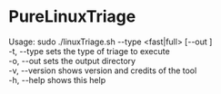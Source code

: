 # PureLinuxTriage
Usage: sudo ./linuxTriage.sh --type <fast|full> [--out <directory>]  
-t, --type	sets the type of triage to execute  
-o, --out 	sets the output directory  
-v, --version 	shows version and credits of the tool  
-h, --help 	shows this help  


